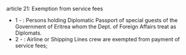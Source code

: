 article 21: Exemption from service fees

<ul>
			<li>1 - : Persons holding Diplomatic Passport of special guests of the Government of Eritrea whom the Dept. of Foreign Affairs treat as Diplomats.<ul>
			</ul></li>			<li>2 - : Airline or Shipping Lines crew are exempted from payment of service fees;
<ul>
			</ul></li></ul>